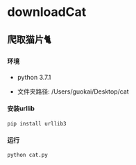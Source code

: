 #  downloadCat
爬取猫片🐈
-----------------------
#### 环境
- python 3.7.1

- 文件夹路径: /Users/guokai/Desktop/cat
#### 安装urllib 

```
pip install urllib3
```

#### 运行

```
python cat.py 
```

